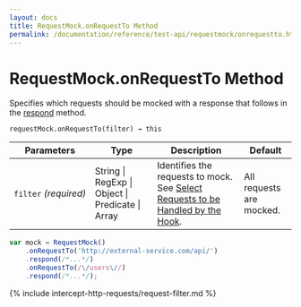 ```yaml
---
layout: docs
title: RequestMock.onRequestTo Method
permalink: /documentation/reference/test-api/requestmock/onrequestto.html
---
```

# RequestMock.onRequestTo Method

Specifies which requests should be mocked with a response that follows in the [respond](respond.md) method.

```text
requestMock.onRequestTo(filter) → this
```

Parameters | Type | Description | Default
---------- | ---- | ----------- | -----
`filter`&#160;*(required)* | String &#124; RegExp &#124; Object &#124; Predicate &#124; Array | Identifies the requests to mock. See [Select Requests to be Handled by the Hook](#select-requests-to-be-handled-by-the-hook). | All requests are mocked.

```js
var mock = RequestMock()
    .onRequestTo('http://external-service.com/api/')
    .respond(/*...*/)
    .onRequestTo(/\/users\//)
    .respond(/*...*/);
```

{% include intercept-http-requests/request-filter.md %}